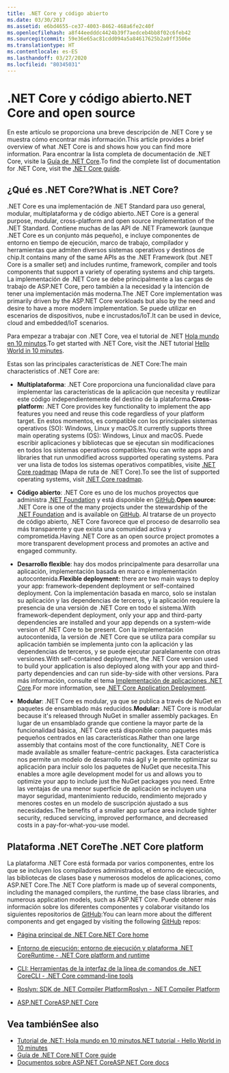 ```yaml
---
title: .NET Core y código abierto
ms.date: 03/30/2017
ms.assetid: e6bd4655-ce37-4003-8462-468a6fe2c40f
ms.openlocfilehash: a8f44eedddc4424b39f7aedceb4bb8f02c6feb42
ms.sourcegitcommit: 59e36e65ac81cdd094a5a84617625b2a0ff3506e
ms.translationtype: HT
ms.contentlocale: es-ES
ms.lasthandoff: 03/27/2020
ms.locfileid: "80345031"
---
```

# <a name="net-core-and-open-source"></a><span data-ttu-id="dc04e-102">.NET Core y código abierto</span><span class="sxs-lookup"><span data-stu-id="dc04e-102">.NET Core and open source</span></span>

<span data-ttu-id="dc04e-103">En este artículo se proporciona una breve descripción de .NET Core y se muestra cómo encontrar más información.</span><span class="sxs-lookup"><span data-stu-id="dc04e-103">This article provides a brief overview of what .NET Core is and shows how you can find more information.</span></span> <span data-ttu-id="dc04e-104">Para encontrar la lista completa de documentación de .NET Core, visite la [Guía de .NET Core](../../core/index.yml).</span><span class="sxs-lookup"><span data-stu-id="dc04e-104">To find the complete list of documentation for .NET Core, visit the [.NET Core guide](../../core/index.yml).</span></span>

## <a name="what-is-net-core"></a><span data-ttu-id="dc04e-105">¿Qué es .NET Core?</span><span class="sxs-lookup"><span data-stu-id="dc04e-105">What is .NET Core?</span></span>  

<span data-ttu-id="dc04e-106">.NET Core es una implementación de .NET Standard para uso general, modular, multiplataforma y de código abierto.</span><span class="sxs-lookup"><span data-stu-id="dc04e-106">.NET Core is a general purpose, modular, cross-platform and open source implementation of the .NET Standard.</span></span> <span data-ttu-id="dc04e-107">Contiene muchas de las API de .NET Framework (aunque .NET Core es un conjunto más pequeño), e incluye componentes de entorno en tiempo de ejecución, marco de trabajo, compilador y herramientas que admiten diversos sistemas operativos y destinos de chip.</span><span class="sxs-lookup"><span data-stu-id="dc04e-107">It contains many of the same APIs as the .NET Framework (but .NET Core is a smaller set) and includes runtime, framework, compiler and tools components that support a variety of operating systems and chip targets.</span></span> <span data-ttu-id="dc04e-108">La implementación de .NET Core se debe principalmente a las cargas de trabajo de ASP.NET Core, pero también a la necesidad y la intención de tener una implementación más moderna.</span><span class="sxs-lookup"><span data-stu-id="dc04e-108">The .NET Core implementation was primarily driven by the ASP.NET Core workloads but also by the need and desire to have a more modern implementation.</span></span> <span data-ttu-id="dc04e-109">Se puede utilizar en escenarios de dispositivos, nube e incrustados/IoT.</span><span class="sxs-lookup"><span data-stu-id="dc04e-109">It can be used in device, cloud and embedded/IoT scenarios.</span></span>  
  
<span data-ttu-id="dc04e-110">Para empezar a trabajar con .NET Core, vea el tutorial de .NET [Hola mundo en 10 minutos](https://dotnet.microsoft.com/learn/dotnet/hello-world-tutorial/intro).</span><span class="sxs-lookup"><span data-stu-id="dc04e-110">To get started with .NET Core, visit the .NET tutorial [Hello World in 10 minutes](https://dotnet.microsoft.com/learn/dotnet/hello-world-tutorial/intro).</span></span>  
  
<span data-ttu-id="dc04e-111">Estas son las principales características de .NET Core:</span><span class="sxs-lookup"><span data-stu-id="dc04e-111">The main characteristics of .NET Core are:</span></span>
  
- <span data-ttu-id="dc04e-112">**Multiplataforma**: .NET Core proporciona una funcionalidad clave para implementar las características de la aplicación que necesita y reutilizar este código independientemente del destino de la plataforma.</span><span class="sxs-lookup"><span data-stu-id="dc04e-112">**Cross-platform:** .NET Core provides key functionality to implement the app features you need and reuse this code regardless of your platform target.</span></span> <span data-ttu-id="dc04e-113">En estos momentos, es compatible con los principales sistemas operativos (SO): Windows, Linux y macOS.</span><span class="sxs-lookup"><span data-stu-id="dc04e-113">It currently supports three main operating systems (OS): Windows, Linux and macOS.</span></span> <span data-ttu-id="dc04e-114">Puede escribir aplicaciones y bibliotecas que se ejecutan sin modificaciones en todos los sistemas operativos compatibles.</span><span class="sxs-lookup"><span data-stu-id="dc04e-114">You can write apps and libraries that run unmodified across supported operating systems.</span></span> <span data-ttu-id="dc04e-115">Para ver una lista de todos los sistemas operativos compatibles, visite [.NET Core roadmap](https://github.com/dotnet/core/blob/master/roadmap.md) (Mapa de ruta de .NET Core).</span><span class="sxs-lookup"><span data-stu-id="dc04e-115">To see the list of supported operating systems, visit [.NET Core roadmap](https://github.com/dotnet/core/blob/master/roadmap.md).</span></span>
  
- <span data-ttu-id="dc04e-116">**Código abierto**: .NET Core es uno de los muchos proyectos que administra [.NET Foundation](https://www.dotnetfoundation.org/) y está disponible en [GitHub](https://github.com/).</span><span class="sxs-lookup"><span data-stu-id="dc04e-116">**Open source:** .NET Core is one of the many projects under the stewardship of the [.NET Foundation](https://www.dotnetfoundation.org/) and is available on [GitHub](https://github.com/).</span></span>  <span data-ttu-id="dc04e-117">Al tratarse de un proyecto de código abierto, .NET Core favorece que el proceso de desarrollo sea más transparente y que exista una comunidad activa y comprometida.</span><span class="sxs-lookup"><span data-stu-id="dc04e-117">Having .NET Core as an open source project promotes a more transparent development process and promotes an active and engaged community.</span></span>  
  
- <span data-ttu-id="dc04e-118">**Desarrollo flexible**: hay dos modos principalmente para desarrollar una aplicación, implementación basada en marco e implementación autocontenida.</span><span class="sxs-lookup"><span data-stu-id="dc04e-118">**Flexible deployment:** there are two main ways to deploy your app: framework-dependent deployment or self-contained deployment.</span></span> <span data-ttu-id="dc04e-119">Con la implementación basada en marco, solo se instalan su aplicación y las dependencias de terceros, y la aplicación requiere la presencia de una versión de .NET Core en todo el sistema.</span><span class="sxs-lookup"><span data-stu-id="dc04e-119">With framework-dependent deployment, only your app and third-party dependencies are installed and your app depends on a system-wide version of .NET Core to be present.</span></span>  <span data-ttu-id="dc04e-120">Con la implementación autocontenida, la versión de .NET Core que se utiliza para compilar su aplicación también se implementa junto con la aplicación y las dependencias de terceros, y se puede ejecutar paralelamente con otras versiones.</span><span class="sxs-lookup"><span data-stu-id="dc04e-120">With self-contained deployment, the .NET Core version used to build your application is also deployed along with your app and third-party dependencies and can run side-by-side with other versions.</span></span>    <span data-ttu-id="dc04e-121">Para más información, consulte el tema [Implementación de aplicaciones .NET Core](../../core/deploying/index.md).</span><span class="sxs-lookup"><span data-stu-id="dc04e-121">For more information, see [.NET Core Application Deployment](../../core/deploying/index.md).</span></span>

- <span data-ttu-id="dc04e-122">**Modular**: .NET Core es modular, ya que se publica a través de NuGet en paquetes de ensamblado más reducidos.</span><span class="sxs-lookup"><span data-stu-id="dc04e-122">**Modular:** .NET Core is modular because it's released through NuGet in smaller assembly packages.</span></span> <span data-ttu-id="dc04e-123">En lugar de un ensamblado grande que contiene la mayor parte de la funcionalidad básica, .NET Core está disponible como paquetes más pequeños centrados en las características.</span><span class="sxs-lookup"><span data-stu-id="dc04e-123">Rather than one large assembly that contains most of the core functionality, .NET Core is made available as smaller feature-centric packages.</span></span> <span data-ttu-id="dc04e-124">Esta característica nos permite un modelo de desarrollo más ágil y le permite optimizar su aplicación para incluir solo los paquetes de NuGet que necesita.</span><span class="sxs-lookup"><span data-stu-id="dc04e-124">This enables a more agile development model for us and allows you to optimize your app to include just the NuGet packages you need.</span></span> <span data-ttu-id="dc04e-125">Entre las ventajas de una menor superficie de aplicación se incluyen una mayor seguridad, mantenimiento reducido, rendimiento mejorado y menores costes en un modelo de suscripción ajustado a sus necesidades.</span><span class="sxs-lookup"><span data-stu-id="dc04e-125">The benefits of a smaller app surface area include tighter security, reduced servicing, improved performance, and decreased costs in a pay-for-what-you-use model.</span></span>  
  
## <a name="the-net-core-platform"></a><span data-ttu-id="dc04e-126">Plataforma .NET Core</span><span class="sxs-lookup"><span data-stu-id="dc04e-126">The .NET Core platform</span></span>
  
<span data-ttu-id="dc04e-127">La plataforma .NET Core está formada por varios componentes, entre los que se incluyen los compiladores administrados, el entorno de ejecución, las bibliotecas de clases base y numerosos modelos de aplicaciones, como ASP.NET Core.</span><span class="sxs-lookup"><span data-stu-id="dc04e-127">The .NET Core platform is made up of several components, including the managed compilers, the runtime, the base class libraries, and numerous application models, such as ASP.NET Core.</span></span> <span data-ttu-id="dc04e-128">Puede obtener más información sobre los diferentes componentes y colaborar visitando los siguientes repositorios de [GitHub](https://github.com/):</span><span class="sxs-lookup"><span data-stu-id="dc04e-128">You can learn more about the different components and get engaged by visiting the following [GitHub](https://github.com/) repos:</span></span>  
  
- [<span data-ttu-id="dc04e-129">Página principal de .NET Core</span><span class="sxs-lookup"><span data-stu-id="dc04e-129">.NET Core home</span></span>](https://github.com/dotnet/core)  
  
- [<span data-ttu-id="dc04e-130">Entorno de ejecución: entorno de ejecución y plataforma .NET Core</span><span class="sxs-lookup"><span data-stu-id="dc04e-130">Runtime - .NET Core platform and runtime</span></span>](https://github.com/dotnet/runtime)  
  
- [<span data-ttu-id="dc04e-131">CLI: Herramientas de la interfaz de la línea de comandos de .NET Core</span><span class="sxs-lookup"><span data-stu-id="dc04e-131">CLI - .NET Core command-line tools</span></span>](https://github.com/dotnet/cli)  
  
- [<span data-ttu-id="dc04e-132">Roslyn: SDK de .NET Compiler Platform</span><span class="sxs-lookup"><span data-stu-id="dc04e-132">Roslyn - .NET Compiler Platform</span></span>](https://github.com/dotnet/roslyn)  
  
- [<span data-ttu-id="dc04e-133">ASP.NET Core</span><span class="sxs-lookup"><span data-stu-id="dc04e-133">ASP.NET Core</span></span>](https://github.com/dotnet/aspnetcore)  
  
## <a name="see-also"></a><span data-ttu-id="dc04e-134">Vea también</span><span class="sxs-lookup"><span data-stu-id="dc04e-134">See also</span></span>

- [<span data-ttu-id="dc04e-135">Tutorial de .NET: Hola mundo en 10 minutos</span><span class="sxs-lookup"><span data-stu-id="dc04e-135">.NET tutorial - Hello World in 10 minutes</span></span>](https://dotnet.microsoft.com/learn/dotnet/hello-world-tutorial/intro)
- [<span data-ttu-id="dc04e-136">Guía de .NET Core</span><span class="sxs-lookup"><span data-stu-id="dc04e-136">.NET Core guide</span></span>](../../core/index.yml)
- [<span data-ttu-id="dc04e-137">Documentos sobre ASP.NET Core</span><span class="sxs-lookup"><span data-stu-id="dc04e-137">ASP.NET Core docs</span></span>](/aspnet/core/)
